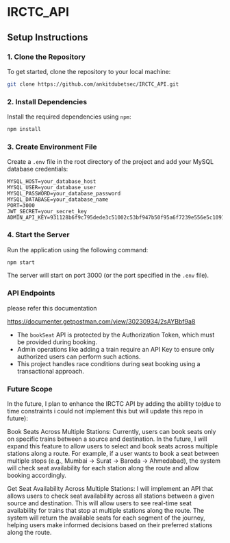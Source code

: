 # IRCTC_API

## Setup Instructions

### 1. Clone the Repository

To get started, clone the repository to your local machine:

```bash
git clone https://github.com/ankitdubetsec/IRCTC_API.git
```

### 2. Install Dependencies

Install the required dependencies using `npm`:

```bash
npm install
```

### 3. Create Environment File

Create a `.env` file in the root directory of the project and add your MySQL database credentials:

```
MYSQL_HOST=your_database_host
MYSQL_USER=your_database_user
MYSQL_PASSWORD=your_database_password
MYSQL_DATABASE=your_database_name
PORT=3000
JWT_SECRET=your_secret_key
ADMIN_API_KEY=931128b6f9c795dede3c51002c53bf947b50f95a6f7239e556e5c1091c05fce2
```

### 4. Start the Server

Run the application using the following command:

```bash
npm start
```

The server will start on port 3000 (or the port specified in the `.env` file).

### API Endpoints

please refer this documentation

https://documenter.getpostman.com/view/30230934/2sAYBbf9a8

- The `bookSeat` API is protected by the Authorization Token, which must be provided during booking.
- Admin operations like adding a train require an API Key to ensure only authorized users can perform such actions.
- This project handles race conditions during seat booking using a transactional approach.

### Future Scope

In the future, I plan to enhance the IRCTC API by adding the ability to(due to time constraints i could not implement this but will update this repo in future):

Book Seats Across Multiple Stations:
Currently, users can book seats only on specific trains between a source and destination. In the future, I will expand this feature to allow users to select and book seats across multiple stations along a route. For example, if a user wants to book a seat between multiple stops (e.g., Mumbai -> Surat -> Baroda -> Ahmedabad), the system will check seat availability for each station along the route and allow booking accordingly.

Get Seat Availability Across Multiple Stations:
I will implement an API that allows users to check seat availability across all stations between a given source and destination. This will allow users to see real-time seat availability for trains that stop at multiple stations along the route. The system will return the available seats for each segment of the journey, helping users make informed decisions based on their preferred stations along the route.
